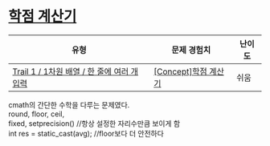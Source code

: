 # [학점 계산기](https://www.codetree.ai/trails/complete/curated-cards/intro-credit-calculator)

|유형|문제 경험치|난이도|
|---|---|---|
|[Trail 1 / 1차원 배열 / 한 줄에 여러 개 입력](https://www.codetree.ai/trail-info/novice-low/)|[[Concept]학점 계산기](https://www.codetree.ai/trails/complete/curated-cards/intro-credit-calculator/)|쉬움|

cmath의 간단한 수학을 다루는 문제였다.<br>
<cmath> round, floor, ceil,<br>
<iomanip> fixed, setprecision() //항상 설정한 자리수만큼 보이게 함<br>
int res = static_cast<int>(avg); //floor보다 더 안전하다<br>

